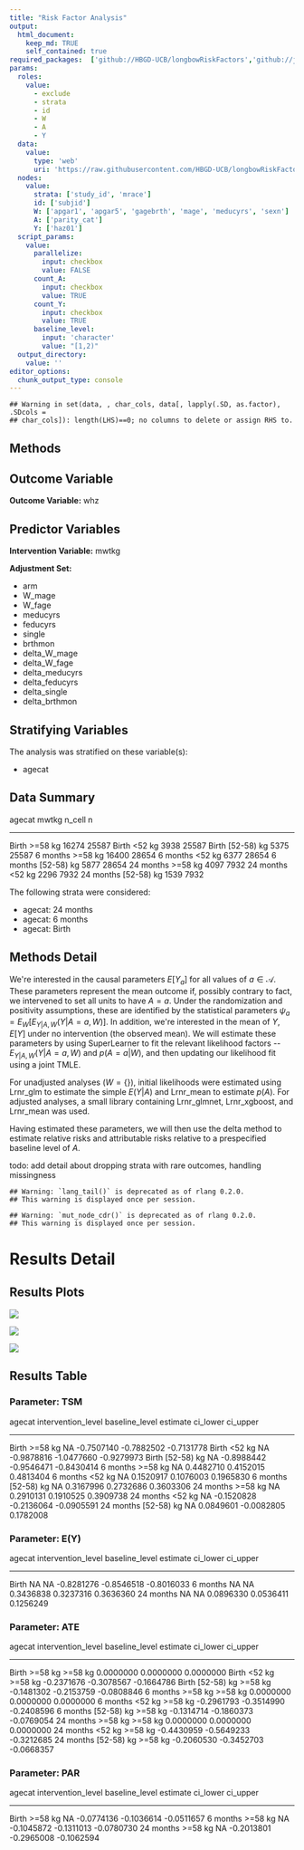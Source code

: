 ```yaml
---
title: "Risk Factor Analysis"
output: 
  html_document:
    keep_md: TRUE
    self_contained: true
required_packages:  ['github://HBGD-UCB/longbowRiskFactors','github://jeremyrcoyle/skimr@vector_types', 'github://tlverse/delayed']
params:
  roles:
    value:
      - exclude
      - strata
      - id
      - W
      - A
      - Y
  data: 
    value: 
      type: 'web'
      uri: 'https://raw.githubusercontent.com/HBGD-UCB/longbowRiskFactors/master/inst/sample_data/birthwt_data.rdata'
  nodes:
    value:
      strata: ['study_id', 'mrace']
      id: ['subjid']
      W: ['apgar1', 'apgar5', 'gagebrth', 'mage', 'meducyrs', 'sexn']
      A: ['parity_cat']
      Y: ['haz01']
  script_params:
    value:
      parallelize:
        input: checkbox
        value: FALSE
      count_A:
        input: checkbox
        value: TRUE
      count_Y:
        input: checkbox
        value: TRUE        
      baseline_level:
        input: 'character'
        value: "[1,2)"
  output_directory:
    value: ''
editor_options: 
  chunk_output_type: console
---
```







```
## Warning in set(data, , char_cols, data[, lapply(.SD, as.factor), .SDcols =
## char_cols]): length(LHS)==0; no columns to delete or assign RHS to.
```

## Methods
## Outcome Variable

**Outcome Variable:** whz

## Predictor Variables

**Intervention Variable:** mwtkg

**Adjustment Set:**

* arm
* W_mage
* W_fage
* meducyrs
* feducyrs
* single
* brthmon
* delta_W_mage
* delta_W_fage
* delta_meducyrs
* delta_feducyrs
* delta_single
* delta_brthmon

## Stratifying Variables

The analysis was stratified on these variable(s):

* agecat

## Data Summary

agecat      mwtkg         n_cell       n
----------  -----------  -------  ------
Birth       >=58 kg        16274   25587
Birth       <52 kg          3938   25587
Birth       [52-58) kg      5375   25587
6 months    >=58 kg        16400   28654
6 months    <52 kg          6377   28654
6 months    [52-58) kg      5877   28654
24 months   >=58 kg         4097    7932
24 months   <52 kg          2296    7932
24 months   [52-58) kg      1539    7932


The following strata were considered:

* agecat: 24 months
* agecat: 6 months
* agecat: Birth



## Methods Detail

We're interested in the causal parameters $E[Y_a]$ for all values of $a \in \mathcal{A}$. These parameters represent the mean outcome if, possibly contrary to fact, we intervened to set all units to have $A=a$. Under the randomization and positivity assumptions, these are identified by the statistical parameters $\psi_a=E_W[E_{Y|A,W}(Y|A=a,W)]$.  In addition, we're interested in the mean of $Y$, $E[Y]$ under no intervention (the observed mean). We will estimate these parameters by using SuperLearner to fit the relevant likelihood factors -- $E_{Y|A,W}(Y|A=a,W)$ and $p(A=a|W)$, and then updating our likelihood fit using a joint TMLE.

For unadjusted analyses ($W=\{\}$), initial likelihoods were estimated using Lrnr_glm to estimate the simple $E(Y|A)$ and Lrnr_mean to estimate $p(A)$. For adjusted analyses, a small library containing Lrnr_glmnet, Lrnr_xgboost, and Lrnr_mean was used.

Having estimated these parameters, we will then use the delta method to estimate relative risks and attributable risks relative to a prespecified baseline level of $A$.

todo: add detail about dropping strata with rare outcomes, handling missingness



```
## Warning: `lang_tail()` is deprecated as of rlang 0.2.0.
## This warning is displayed once per session.
```

```
## Warning: `mut_node_cdr()` is deprecated as of rlang 0.2.0.
## This warning is displayed once per session.
```




# Results Detail

## Results Plots
![](/tmp/3e2857f7-7b03-44eb-bc80-c3e6def28e7b/e9aef1de-ba5b-4b3a-be92-f5b4ec2bbe4c/REPORT_files/figure-html/plot_tsm-1.png)<!-- -->



![](/tmp/3e2857f7-7b03-44eb-bc80-c3e6def28e7b/e9aef1de-ba5b-4b3a-be92-f5b4ec2bbe4c/REPORT_files/figure-html/plot_ate-1.png)<!-- -->



![](/tmp/3e2857f7-7b03-44eb-bc80-c3e6def28e7b/e9aef1de-ba5b-4b3a-be92-f5b4ec2bbe4c/REPORT_files/figure-html/plot_par-1.png)<!-- -->

## Results Table

### Parameter: TSM


agecat      intervention_level   baseline_level      estimate     ci_lower     ci_upper
----------  -------------------  ---------------  -----------  -----------  -----------
Birth       >=58 kg              NA                -0.7507140   -0.7882502   -0.7131778
Birth       <52 kg               NA                -0.9878816   -1.0477660   -0.9279973
Birth       [52-58) kg           NA                -0.8988442   -0.9546471   -0.8430414
6 months    >=58 kg              NA                 0.4482710    0.4152015    0.4813404
6 months    <52 kg               NA                 0.1520917    0.1076003    0.1965830
6 months    [52-58) kg           NA                 0.3167996    0.2732686    0.3603306
24 months   >=58 kg              NA                 0.2910131    0.1910525    0.3909738
24 months   <52 kg               NA                -0.1520828   -0.2136064   -0.0905591
24 months   [52-58) kg           NA                 0.0849601   -0.0082805    0.1782008


### Parameter: E(Y)


agecat      intervention_level   baseline_level      estimate     ci_lower     ci_upper
----------  -------------------  ---------------  -----------  -----------  -----------
Birth       NA                   NA                -0.8281276   -0.8546518   -0.8016033
6 months    NA                   NA                 0.3436838    0.3237316    0.3636360
24 months   NA                   NA                 0.0896330    0.0536411    0.1256249


### Parameter: ATE


agecat      intervention_level   baseline_level      estimate     ci_lower     ci_upper
----------  -------------------  ---------------  -----------  -----------  -----------
Birth       >=58 kg              >=58 kg            0.0000000    0.0000000    0.0000000
Birth       <52 kg               >=58 kg           -0.2371676   -0.3078567   -0.1664786
Birth       [52-58) kg           >=58 kg           -0.1481302   -0.2153759   -0.0808846
6 months    >=58 kg              >=58 kg            0.0000000    0.0000000    0.0000000
6 months    <52 kg               >=58 kg           -0.2961793   -0.3514990   -0.2408596
6 months    [52-58) kg           >=58 kg           -0.1314714   -0.1860373   -0.0769054
24 months   >=58 kg              >=58 kg            0.0000000    0.0000000    0.0000000
24 months   <52 kg               >=58 kg           -0.4430959   -0.5649233   -0.3212685
24 months   [52-58) kg           >=58 kg           -0.2060530   -0.3452703   -0.0668357


### Parameter: PAR


agecat      intervention_level   baseline_level      estimate     ci_lower     ci_upper
----------  -------------------  ---------------  -----------  -----------  -----------
Birth       >=58 kg              NA                -0.0774136   -0.1036614   -0.0511657
6 months    >=58 kg              NA                -0.1045872   -0.1311013   -0.0780730
24 months   >=58 kg              NA                -0.2013801   -0.2965008   -0.1062594
